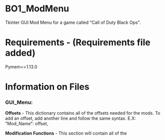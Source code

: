 # BO1_ModMenu
Tkinter GUI Mod Menu for a game called "Call of Duty Black Ops".

# Requirements - (Requirements file added)
Pymem==1.13.0

# Information on Files
### GUI_Menu: 

**Offsets** - This dictionary contains all of the offsets needed for the mods. To add an offset, add another line and follow the same syntax. 
E.X: "Mod_Name": offset,

**Modification Functions** - This section will contain all of the 
